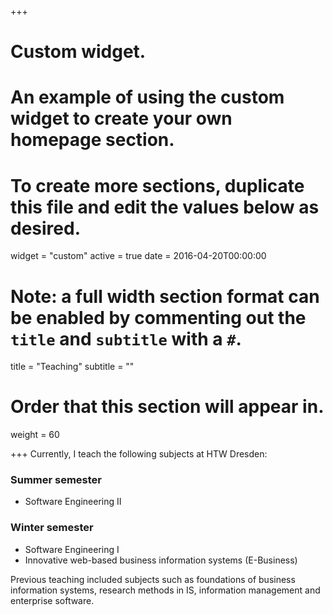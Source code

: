 +++
# Custom widget.
# An example of using the custom widget to create your own homepage section.
# To create more sections, duplicate this file and edit the values below as desired.
widget = "custom"
active = true
date = 2016-04-20T00:00:00

# Note: a full width section format can be enabled by commenting out the `title` and `subtitle` with a `#`.
title = "Teaching"
subtitle = ""

# Order that this section will appear in.
weight = 60

+++
Currently, I teach the following subjects at HTW Dresden:

### Summer semester
* Software Engineering II

### Winter semester
* Software Engineering I
* Innovative web-based business information systems (E-Business)

Previous teaching included subjects such as foundations of business information systems, research methods in IS, information management and enterprise software.
